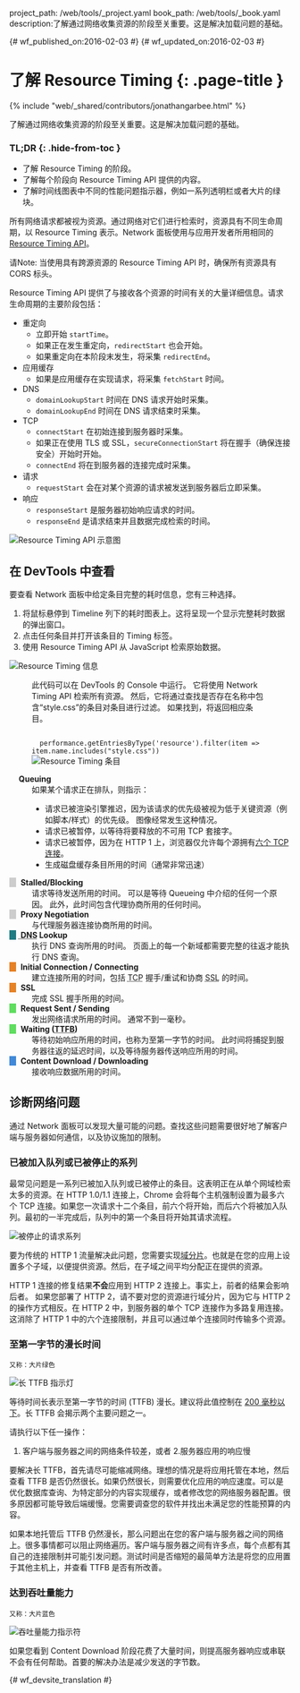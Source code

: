 project_path: /web/tools/_project.yaml
book_path: /web/tools/_book.yaml
description:了解通过网络收集资源的阶段至关重要。这是解决加载问题的基础。

{# wf_published_on:2016-02-03 #}
{# wf_updated_on:2016-02-03 #}

# 了解 Resource Timing {: .page-title }

{% include "web/_shared/contributors/jonathangarbee.html" %}

了解通过网络收集资源的阶段至关重要。这是解决加载问题的基础。


### TL;DR {: .hide-from-toc }
- 了解 Resource Timing 的阶段。
- 了解每个阶段向 Resource Timing API 提供的内容。
- 了解时间线图表中不同的性能问题指示器，例如一系列透明栏或者大片的绿块。


所有网络请求都被视为资源。通过网络对它们进行检索时，资源具有不同生命周期，以 Resource Timing 表示。Network 面板使用与应用开发者所用相同的 [Resource Timing API](http://www.w3.org/TR/resource-timing)。



请Note: 当使用具有跨源资源的 Resource Timing API 时，确保所有资源具有 CORS 标头。


Resource Timing API 提供了与接收各个资源的时间有关的大量详细信息。请求生命周期的主要阶段包括：


* 重定向
  * 立即开始 `startTime`。
  * 如果正在发生重定向，`redirectStart` 也会开始。
  * 如果重定向在本阶段末发生，将采集 `redirectEnd`。
* 应用缓存
  * 如果是应用缓存在实现请求，将采集 `fetchStart` 时间。
* DNS
  * `domainLookupStart` 时间在 DNS 请求开始时采集。
  * `domainLookupEnd` 时间在 DNS 请求结束时采集。
* TCP
  * `connectStart` 在初始连接到服务器时采集。
  * 如果正在使用 TLS 或 SSL，`secureConnectionStart` 将在握手（确保连接安全）开始时开始。
  * `connectEnd` 将在到服务器的连接完成时采集。
* 请求
  * `requestStart` 会在对某个资源的请求被发送到服务器后立即采集。
* 响应
  * `responseStart` 是服务器初始响应请求的时间。
  * `responseEnd` 是请求结束并且数据完成检索的时间。

![Resource Timing API 示意图](imgs/resource-timing-api.png)

## 在 DevTools 中查看

要查看 Network 面板中给定条目完整的耗时信息，您有三种选择。

1. 将鼠标悬停到 Timeline 列下的耗时图表上。这将呈现一个显示完整耗时数据的弹出窗口。
2. 点击任何条目并打开该条目的 Timing 标签。
3. 使用 Resource Timing API 从 JavaScript 检索原始数据。

![Resource Timing 信息](imgs/resource-timing-data.png)

<figure>
<figcaption>
<p>
  此代码可以在 DevTools 的 Console 中运行。
  它将使用 Network Timing API 检索所有资源。
  然后，它将通过查找是否存在名称中包含“style.css”的条目对条目进行过滤。
  如果找到，将返回相应条目。
</p>
<code>
  performance.getEntriesByType('resource').filter(item => item.name.includes("style.css"))</code>

</figcaption>
<img src="imgs/resource-timing-entry.png" alt="Resource Timing 条目">
</figure>

<style>
dt:before {
  content: "\00a0\00a0\00a0";
}
dt strong {
  margin-left: 5px;
}
dt.stalled:before, dt.proxy-negotiation:before {
  background-color: #cdcdcd;
}
dt.dns-lookup:before {
  background-color: #1f7c83;
}
dt.initial-connection:before, dt.ssl:before {
  background-color: #e58226;
}
dt.request-sent:before, dt.ttfb:before {
  background-color: #5fdd5f;
}
dt.content-download:before {
  background-color: #4189d7;
}
</style>

<dl>

  <dt class="queued"><strong>Queuing</strong></dt>
  <dd>
    如果某个请求正在排队，则指示：
      <ul>
        <li>
        请求已被渲染引擎推迟，因为该请求的优先级被视为低于关键资源（例如脚本/样式）的优先级。
        图像经常发生这种情况。        </li>
        <li>
        请求已被暂停，以等待将要释放的不可用 TCP 套接字。        </li>
        <li>
        请求已被暂停，因为在 HTTP 1 上，浏览器仅允许每个源拥有<a href="https://crbug.com/12066">六个 TCP 连接</a>。        </li>
        <li>
        生成磁盘缓存条目所用的时间（通常非常迅速）        </li>
      </ul>
  </dd>

  <dt class="stalled"><strong> Stalled/Blocking</strong></dt>
  <dd>
    请求等待发送所用的时间。
    可以是等待 Queueing 中介绍的任何一个原因。
    此外，此时间包含代理协商所用的任何时间。</dd>


  <dt class="proxy-negotiation"><strong> Proxy Negotiation</strong></dt>
  <dd>与代理服务器连接协商所用的时间。</dd>

  <dt class="dns-lookup"><strong><abbr title="Domain Name System"> DNS</abbr> Lookup</strong></dt>
  <dd>
    执行 DNS 查询所用的时间。
    页面上的每一个新域都需要完整的往返才能执行 DNS 查询。</dd>


  <dt class="initial-connection"><strong> Initial Connection / Connecting</strong></dt>
  <dd>建立连接所用的时间，包括 <abbr title="Transmission Control Protocol">TCP</abbr> 握手/重试和协商 <abbr title="Secure Sockets Layer">SSL</abbr> 的时间。</dd>

  <dt class="ssl"><strong> SSL</strong></dt>
  <dd>完成 SSL 握手所用的时间。</dd>

  <dt class="request-sent"><strong> Request Sent / Sending</strong></dt>
  <dd>
    发出网络请求所用的时间。
    通常不到一毫秒。</dd>


  <dt class="ttfb"><strong> Waiting (<abbr title="Time To First Byte">TTFB</abbr>)</strong></dt>
  <dd>
    等待初始响应所用的时间，也称为至第一字节的时间。
    此时间将捕捉到服务器往返的延迟时间，以及等待服务器传送响应所用的时间。</dd>


  <dt class="content-download"><strong> Content Download / Downloading</strong></dt>
  <dd>接收响应数据所用的时间。</dd>
</dl>


## 诊断网络问题

通过 Network 面板可以发现大量可能的问题。查找这些问题需要很好地了解客户端与服务器如何通信，以及协议施加的限制。


### 已被加入队列或已被停止的系列

最常见问题是一系列已被加入队列或已被停止的条目。这表明正在从单个网域检索太多的资源。在 HTTP 1.0/1.1 连接上，Chrome 会将每个主机强制设置为最多六个 TCP 连接。如果您一次请求十二个条目，前六个将开始，而后六个将被加入队列。最初的一半完成后，队列中的第一个条目将开始其请求流程。





![被停止的请求系列](imgs/stalled-request-series.png)

要为传统的 HTTP 1 流量解决此问题，您需要实现[域分片](https://www.maxcdn.com/one/visual-glossary/domain-sharding-2/)。也就是在您的应用上设置多个子域，以便提供资源。然后，在子域之间平均分配正在提供的资源。



HTTP 1 连接的修复结果**不会**应用到 HTTP 2 连接上。事实上，前者的结果会影响后者。
如果您部署了 HTTP 2，请不要对您的资源进行域分片，因为它与 HTTP 2 的操作方式相反。在 HTTP 2 中，到服务器的单个 TCP 连接作为多路复用连接。这消除了 HTTP 1 中的六个连接限制，并且可以通过单个连接同时传输多个资源。



### 至第一字节的漫长时间

<small>又称：大片绿色</small>

![长 TTFB 指示灯](imgs/indicator-of-high-ttfb.png)

等待时间长表示至第一字节的时间 (TTFB) 漫长。建议将此值控制在 [200 毫秒以下](/speed/docs/insights/Server)。长 TTFB 会揭示两个主要问题之一。

请执行以下任一操作：

1. 客户端与服务器之间的网络条件较差，或者
2.服务器应用的响应慢

要解决长 TTFB，首先请尽可能缩减网络。理想的情况是将应用托管在本地，然后查看 TTFB 是否仍然很长。如果仍然很长，则需要优化应用的响应速度。可以是优化数据库查询、为特定部分的内容实现缓存，或者修改您的网络服务器配置。很多原因都可能导致后端缓慢。您需要调查您的软件并找出未满足您的性能预算的内容。






如果本地托管后 TTFB 仍然漫长，那么问题出在您的客户端与服务器之间的网络上。很多事情都可以阻止网络遍历。客户端与服务器之间有许多点，每个点都有其自己的连接限制并可能引发问题。测试时间是否缩短的最简单方法是将您的应用置于其他主机上，并查看 TTFB 是否有所改善。




### 达到吞吐量能力

<small>又称：大片蓝色</small>

![吞吐量能力指示符](imgs/indicator-of-large-content.png)

如果您看到 Content Download 阶段花费了大量时间，则提高服务器响应或串联不会有任何帮助。首要的解决办法是减少发送的字节数。



{# wf_devsite_translation #}
